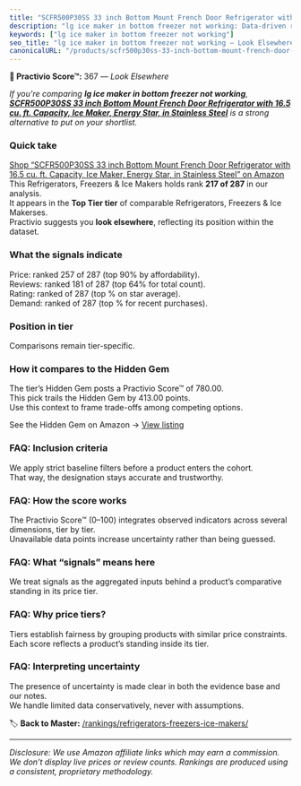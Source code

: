 ```yaml
---
title: "SCFR500P30SS 33 inch Bottom Mount French Door Refrigerator with 16.5 cu. ft. Capacity, Ice Maker, Energy Star, in Stainless Steel"
description: "lg ice maker in bottom freezer not working: Data-driven ranking using the Practivio Score™. Positioned by quality, value, demand, findability, momentum."
keywords: ["lg ice maker in bottom freezer not working"]
seo_title: "lg ice maker in bottom freezer not working — Look Elsewhere (2025)"
canonicalURL: "/products/scfr500p30ss-33-inch-bottom-mount-french-door-refrigerator-with-165-cu-ft-capacity-ice-maker-energy-star-in-stainless-steel-B0FH3MZ1C2/"
---
```


**🚫 Practivio Score™:** 367 — _Look Elsewhere_


*If you're comparing **lg ice maker in bottom freezer not working**, **[SCFR500P30SS 33 inch Bottom Mount French Door Refrigerator with 16.5 cu. ft. Capacity, Ice Maker, Energy Star, in Stainless Steel](https://www.amazon.com/dp/B0FH3MZ1C2?tag=practivio-20)** is a strong alternative to put on your shortlist.*
### Quick take
[Shop “SCFR500P30SS 33 inch Bottom Mount French Door Refrigerator with 16.5 cu. ft. Capacity, Ice Maker, Energy Star, in Stainless Steel” on Amazon](https://www.amazon.com/dp/B0FH3MZ1C2?tag=practivio-20)
This Refrigerators, Freezers & Ice Makers holds rank **217 of 287** in our analysis.  
It appears in the **Top Tier tier** of comparable Refrigerators, Freezers & Ice Makerses.  
Practivio suggests you **look elsewhere**, reflecting its position within the dataset.

### What the signals indicate
Price: ranked 257 of 287 (top 90% by affordability).  
Reviews: ranked 181 of 287 (top 64% for total count).  
Rating: ranked  of 287 (top % on star average).  
Demand: ranked  of 287 (top % for recent purchases).

### Position in tier
Comparisons remain tier-specific.

### How it compares to the Hidden Gem
The tier’s Hidden Gem posts a Practivio Score™ of 780.00.  
This pick trails the Hidden Gem by 413.00 points.  
Use this context to frame trade-offs among competing options.  

See the Hidden Gem on Amazon → [View listing](https://www.amazon.com/dp/B07W48P1HK?tag=practivio-20)

### FAQ: Inclusion criteria
We apply strict baseline filters before a product enters the cohort.  
That way, the designation stays accurate and trustworthy.

### FAQ: How the score works
The Practivio Score™ (0–100) integrates observed indicators across several dimensions, tier by tier.  
Unavailable data points increase uncertainty rather than being guessed.

### FAQ: What “signals” means here
We treat signals as the aggregated inputs behind a product’s comparative standing in its price tier.

### FAQ: Why price tiers?
Tiers establish fairness by grouping products with similar price constraints.  
Each score reflects a product’s standing inside its tier.

### FAQ: Interpreting uncertainty
The presence of uncertainty is made clear in both the evidence base and our notes.  
We handle limited data conservatively, never with assumptions.


🏷️ **Back to Master:** [/rankings/refrigerators-freezers-ice-makers/](/rankings/refrigerators-freezers-ice-makers/)

---
_Disclosure: We use Amazon affiliate links which may earn a commission. We don’t display live prices or review counts. Rankings are produced using a consistent, proprietary methodology._
